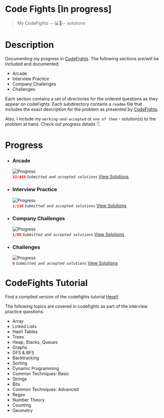# Code Fights [In progress]
>My CodeFights  -- 💻🥊-- solutions

# Description

Documenting my progress in <a href="https://app.codesignal.com">CodeFights</a>. The following sections are/will be included and documented:
* Arcade
* Interview Practice
* Company Challenges
* Challenges

Each section contains a set of directories for the ordered questions as they appear on codeFights. Each subdirectory contains a ```readme``` file that includes the exact description for the problem as presented by <a href="https://app.codesignal.com">CodeFights</a>.

Also, I include my ```working-and-accepted``` or ```one of them``` - solution(s) to the problem at hand. Check out progress details ```👇```.

# Progress

* ### Arcade
	![Progress](http://progressed.io/bar/7?title=Completion)  
    <strong style="color: red">```33/464```</strong> <i>```Submitted and accepted solutions```</i> <a href="https://github.com/jeury301/code-fights/tree/master/arcade">View Solutions</a>
* ### Interview Practice
	![Progress](http://progressed.io/bar/1?title=Completion)  
    <strong style="color: red">```1/110```</strong> <i>```Submitted and accepted solutions```</i> <a href="https://github.com/jeury301/code-fights/tree/master/interview-practice">View Solutions</a>
* ### Company Challenges
	![Progress](http://progressed.io/bar/1?title=Completion)  
    <strong style="color: red">```1/80```</strong> <i>```Submitted and accepted solutions```</i> <a href="https://github.com/jeury301/code-fights/tree/master/company-challenges">View Solutions</a>
* ### Challenges
	![Progress](http://progressed.io/bar/0?title=Completion)  
    <strong style="color: red">```0```</strong> <i>```Submitted and accepted solutions```</i> <a href="https://github.com/jeury301/code-fights/tree/master/challenges">View Solutions</a>

# CodeFights Tutorial

Find a compiled version of the codefights tutorial <a href="">Here!!</a>

The following topics are covered in codefights as part of the interview practice questions:

* Array
* Linked Lists
* Hash Tables
* Trees
* Heap, Stacks, Queues
* Graphs
* DFS & BFS
* Backtracking
* Sorting
* Dynamic Programming
* Common Techniques: Basic
* Strings
* Bits
* Common Techniques: Advanced
* Regex
* Number Theory
* Counting
* Geometry
